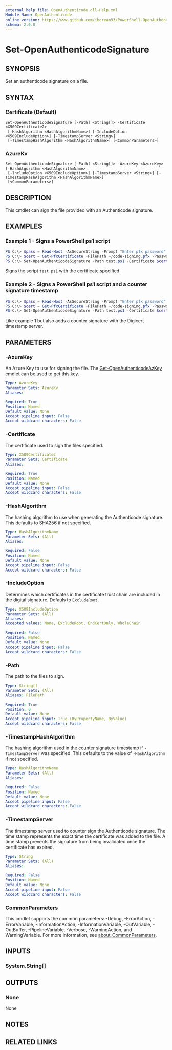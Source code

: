```yaml
---
external help file: OpenAuthenticode.dll-Help.xml
Module Name: OpenAuthenticode
online version: https://www.github.com/jborean93/PowerShell-OpenAuthenticode/blob/main/docs/en-US/Set-OpenAuthenticodeSignature.md
schema: 2.0.0
---
```


# Set-OpenAuthenticodeSignature

## SYNOPSIS
Set an authenticode signature on a file.

## SYNTAX

### Certificate (Default)
```
Set-OpenAuthenticodeSignature [-Path] <String[]> -Certificate <X509Certificate2>
 [-HashAlgorithm <HashAlgorithmName>] [-IncludeOption <X509IncludeOption>] [-TimestampServer <String>]
 [-TimestampHashAlgorithm <HashAlgorithmName>] [<CommonParameters>]
```

### AzureKv
```
Set-OpenAuthenticodeSignature [-Path] <String[]> -AzureKey <AzureKey> [-HashAlgorithm <HashAlgorithmName>]
 [-IncludeOption <X509IncludeOption>] [-TimestampServer <String>] [-TimestampHashAlgorithm <HashAlgorithmName>]
 [<CommonParameters>]
```

## DESCRIPTION
This cmdlet can sign the file provided with an Authenticode signature.

## EXAMPLES

### Example 1 - Signs a PowerShell ps1 script
```powershell
PS C:\> $pass = Read-Host -AsSecureString -Prompt "Enter pfx password"
PS C:\> $cert = Get-PfxCertificate -FilePath ~/code-signing.pfx -Password $pass
PS C:\> Set-OpenAuthenticodeSignature -Path test.ps1 -Certificate $cert
```

Signs the script `test.ps1` with the certificate specified.

### Example 2 - Signs a PowerShell ps1 script and a counter signature timestamp
```powershell
PS C:\> $pass = Read-Host -AsSecureString -Prompt "Enter pfx password"
PS C:\> $cert = Get-PfxCertificate -FilePath ~/code-signing.pfx -Password $pass
PS C:\> Set-OpenAuthenticodeSignature -Path test.ps1 -Certificate $cert -TimestampServer http://timestamp.digicert.com
```

Like example 1 but also adds a counter signature with the Digicert timestamp server.

## PARAMETERS

### -AzureKey
An Azure Key to use for signing the file.
The [Get-OpenAuthenticodeAzKey](./Get-OpenAuthenticodeAzKey.md) cmdlet can be used to get this key.

```yaml
Type: AzureKey
Parameter Sets: AzureKv
Aliases:

Required: True
Position: Named
Default value: None
Accept pipeline input: False
Accept wildcard characters: False
```

### -Certificate
The certificate used to sign the files specified.

```yaml
Type: X509Certificate2
Parameter Sets: Certificate
Aliases:

Required: True
Position: Named
Default value: None
Accept pipeline input: False
Accept wildcard characters: False
```

### -HashAlgorithm
The hashing algorithm to use when generating the Authenticode signature.
This defaults to SHA256 if not specified.

```yaml
Type: HashAlgorithmName
Parameter Sets: (All)
Aliases:

Required: False
Position: Named
Default value: None
Accept pipeline input: False
Accept wildcard characters: False
```

### -IncludeOption
Determines which certificates in the certificate trust chain are included in the digital signature.
Defauls to `ExcludeRoot`.

```yaml
Type: X509IncludeOption
Parameter Sets: (All)
Aliases:
Accepted values: None, ExcludeRoot, EndCertOnly, WholeChain

Required: False
Position: Named
Default value: None
Accept pipeline input: False
Accept wildcard characters: False
```

### -Path
The path to the files to sign.

```yaml
Type: String[]
Parameter Sets: (All)
Aliases: FilePath

Required: True
Position: 0
Default value: None
Accept pipeline input: True (ByPropertyName, ByValue)
Accept wildcard characters: False
```

### -TimestampHashAlgorithm
The hashing algorithm used in the counter signature timestamp if `-TimestampServer` was specified.
This defaults to the value of `-HashAlgorithm` if not specified.

```yaml
Type: HashAlgorithmName
Parameter Sets: (All)
Aliases:

Required: False
Position: Named
Default value: None
Accept pipeline input: False
Accept wildcard characters: False
```

### -TimestampServer
The timestamp server used to counter sign the Authenticode signature.
The time stamp represents the exact time the certificate was added to the file.
A time stamp prevents the signature from being invalidated once the certificate has expired.

```yaml
Type: String
Parameter Sets: (All)
Aliases:

Required: False
Position: Named
Default value: None
Accept pipeline input: False
Accept wildcard characters: False
```

### CommonParameters
This cmdlet supports the common parameters: -Debug, -ErrorAction, -ErrorVariable, -InformationAction, -InformationVariable, -OutVariable, -OutBuffer, -PipelineVariable, -Verbose, -WarningAction, and -WarningVariable. For more information, see [about_CommonParameters](http://go.microsoft.com/fwlink/?LinkID=113216).

## INPUTS

### System.String[]
## OUTPUTS

### None
None

## NOTES

## RELATED LINKS
